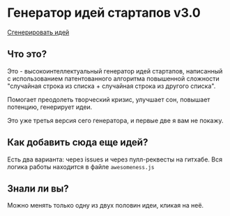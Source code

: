 # Генератор идей стартапов v3.0
[Сгенерировать идей](http://4ndv.github.io/startupideas)

## Что это?

Это - высокоинтеллектуальный генератор идей стартапов, написанный с использованием патентованного алгоритма повышенной сложности "случайная строка из списка + случайная строка из другого списка".

Помогает преодолеть творческий кризис, улучшает сон, повышает потенцию, генерирует идеи.

Это уже третья версия сего генератора, и первые две я вам не покажу.

## Как добавить сюда еще идей?

Есть два варианта: через issues и через пулл-реквесты на гитхабе. Вся логика работы находится в файле `awesomeness.js`

## Знали ли вы?

Можно менять только одну из двух половин идеи, кликая на неё.
